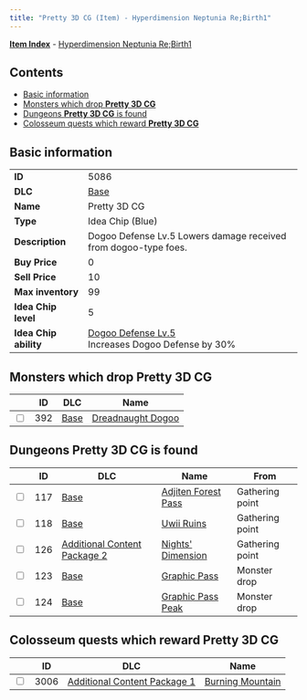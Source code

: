 ```yaml
---
title: "Pretty 3D CG (Item) - Hyperdimension Neptunia Re;Birth1"
---
```


[**Item Index**](/neptunia/rb1/item/index.html) - [Hyperdimension Neptunia Re;Birth1](/neptunia/rb1)

## Contents

- [Basic information](#basic-information)
- [Monsters which drop **Pretty 3D CG**](#monsters-which-drop-pretty-3d-cg)
- [Dungeons **Pretty 3D CG** is found](#dungeons-pretty-3d-cg-is-found)
- [Colosseum quests which reward **Pretty 3D CG**](#colosseum-quests-which-reward-pretty-3d-cg)

## Basic information

|   |   |
| -- | -- |
| **ID** | 5086 |
| **DLC** | [Base](/neptunia/rb1/dlc/1-base.html) |
| **Name** | Pretty 3D CG |
| **Type** | Idea Chip (Blue) |
| **Description** | Dogoo Defense Lv.5 Lowers damage received from dogoo-type foes. |
| **Buy Price** | 0 |
| **Sell Price** | 10 |
| **Max inventory** | 99 |
| **Idea Chip level** | 5 |
| **Idea Chip ability** | [Dogoo Defense Lv.5](/neptunia/rb1/avatar/1-9585-dogoo-defense-lv-5.html)<br />Increases Dogoo Defense by 30% |


## Monsters which drop **Pretty 3D CG**

|    | ID | DLC | Name |
| -- | -- | --- | ---- |
| <input type="checkbox" id="rb1-monster-1-392" class="trackbox" /> | 392 | [Base](/neptunia/rb1/dlc/1-base.html) | [Dreadnaught Dogoo](/neptunia/rb1/monster/1-392-dreadnaught-dogoo.html) |


## Dungeons **Pretty 3D CG** is found

|    | ID | DLC | Name | From |
| -- | -- | --- | ---- | ---- |
| <input type="checkbox" id="rb1-dungeon-1-117" class="trackbox" /> | 117 | [Base](/neptunia/rb1/dlc/1-base.html) | [Adjiten Forest Pass](/neptunia/rb1/dungeon/1-117-adjiten-forest-pass.html) | Gathering point |
| <input type="checkbox" id="rb1-dungeon-1-118" class="trackbox" /> | 118 | [Base](/neptunia/rb1/dlc/1-base.html) | [Uwii Ruins](/neptunia/rb1/dungeon/1-118-uwii-ruins.html) | Gathering point |
| <input type="checkbox" id="rb1-dungeon-11-126" class="trackbox" /> | 126 | [Additional Content Package 2](/neptunia/rb1/dlc/11-pack2.html) | [Nights' Dimension](/neptunia/rb1/dungeon/11-126-nights-dimension.html) | Gathering point |
| <input type="checkbox" id="rb1-dungeon-1-123" class="trackbox" /> | 123 | [Base](/neptunia/rb1/dlc/1-base.html) | [Graphic Pass](/neptunia/rb1/dungeon/1-123-graphic-pass.html) | Monster drop |
| <input type="checkbox" id="rb1-dungeon-1-124" class="trackbox" /> | 124 | [Base](/neptunia/rb1/dlc/1-base.html) | [Graphic Pass Peak](/neptunia/rb1/dungeon/1-124-graphic-pass-peak.html) | Monster drop |


## Colosseum quests which reward **Pretty 3D CG**

|    | ID | DLC | Name |
| -- | -- | --- | ---- |
| <input type="checkbox" id="rb1-colosseum-10-3006" class="trackbox" /> | 3006 | [Additional Content Package 1](/neptunia/rb1/dlc/10-pack1.html) | [Burning Mountain](/neptunia/rb1/colosseum/10-3006-burning-mountain.html) |
